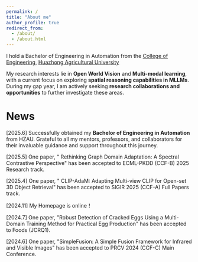 ```yaml
---
permalink: /
title: "About me"
author_profile: true
redirect_from: 
  - /about/
  - /about.html
---
```

I hold a Bachelor of Engineering in Automation from the [College of Engineering](https://cet.hzau.edu.cn/), [Huazhong Agricultural University](https://www.hzau.edu.cn/)

My research interests lie in **Open World Vision** and **Multi-modal learning**, with a current focus on exploring **spatial reasoning capabilities in MLLMs**. During my gap year, I am actively seeking **research collaborations and opportunities** to further investigate these areas.



News
======
[2025.6] Successfully obtained my **Bachelor of Engineering in Automation** from HZAU. Grateful to all my mentors, professors, and collaborators for their invaluable guidance and support throughout this journey.

[2025.5] One paper, " Rethinking Graph Domain Adaptation: A Spectral Contrastive Perspective" has been accepted to ECML-PKDD (CCF-B) 2025 Research track.

[2025.4] One paper, " CLIP-AdaM: Adapting Multi-view CLIP for Open-set 3D Object Retrieval" has been accepted to SIGIR 2025 (CCF-A) Full Papers track.

[2024.11] My Homepage is online！

[2024.7] One paper, "Robust Detection of Cracked Eggs Using a Multi-Domain Training Method for Practical Egg Production" has been accepted to Foods (JCRQ1).

[2024.6] One paper, "SimpleFusion: A Simple Fusion Framework for Infrared and Visible Images" has been accepted to PRCV 2024 (CCF-C) Main Conference.



